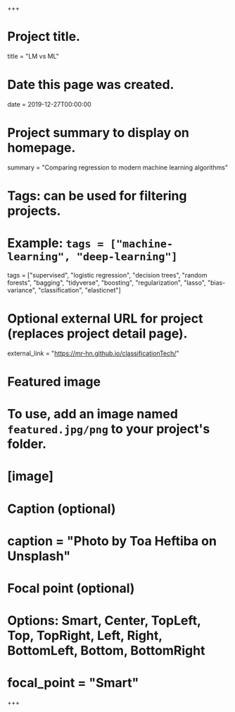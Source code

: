 +++
# Project title.
title = "LM vs ML"

# Date this page was created.
date = 2019-12-27T00:00:00

# Project summary to display on homepage.
summary = "Comparing regression to modern machine learning algorithms"

# Tags: can be used for filtering projects.
# Example: `tags = ["machine-learning", "deep-learning"]`
tags = ["supervised", "logistic regression", "decision trees", "random forests", "bagging", "tidyverse",
"boosting", "regularization", "lasso", "bias-variance", "classification", "elasticnet"]

# Optional external URL for project (replaces project detail page).
external_link = "https://mr-hn.github.io/classificationTech/"


# Featured image
# To use, add an image named `featured.jpg/png` to your project's folder. 
# [image]
# Caption (optional)
# caption = "Photo by Toa Heftiba on Unsplash"

# Focal point (optional)
# Options: Smart, Center, TopLeft, Top, TopRight, Left, Right, BottomLeft, Bottom, BottomRight
# focal_point = "Smart"
+++

